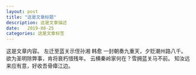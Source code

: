 ```yaml
---
layout: post
title: "这是文章标题"
description: 这是文章描述
date:   2019-08-25
categories: 这是文章标签
---
```

这是文章内容。
     左迁至蓝关示侄孙湘
     韩愈
一封朝奏九重天，夕贬潮州路八千。
欲为圣明除弊事，肯将衰朽惜残年。
云横秦岭家何在？雪拥蓝关马不前。
知汝远来应有意，好收吾骨瘴江边。

